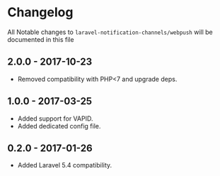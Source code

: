 # Changelog

All Notable changes to `laravel-notification-channels/webpush` will be documented in this file

## 2.0.0 - 2017-10-23

- Removed compatibility with PHP<7 and upgrade deps.

## 1.0.0 - 2017-03-25

- Added support for VAPID.
- Added dedicated config file.

## 0.2.0 - 2017-01-26

- Added Laravel 5.4 compatibility.
